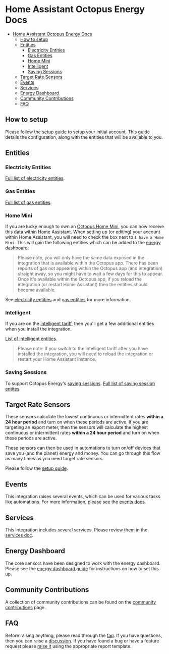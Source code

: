 # Home Assistant Octopus Energy Docs

- [Home Assistant Octopus Energy Docs](#home-assistant-octopus-energy-docs)
  - [How to setup](#how-to-setup)
  - [Entities](#entities)
    - [Electricity Entities](#electricity-entities)
    - [Gas Entities](#gas-entities)
    - [Home Mini](#home-mini)
    - [Intelligent](#intelligent)
    - [Saving Sessions](#saving-sessions)
  - [Target Rate Sensors](#target-rate-sensors)
  - [Events](#events)
  - [Services](#services)
  - [Energy Dashboard](#energy-dashboard)
  - [Community Contributions](#community-contributions)
  - [FAQ](#faq)


## How to setup

Please follow the [setup guide](./setup_account.md) to setup your initial account. This guide details the configuration, along with the entities that will be available to you.

## Entities

### Electricity Entities

[Full list of electricity entities](./entities/electricity.md).

### Gas Entities

[Full list of gas entities](./entities/gas.md).

### Home Mini

If you are lucky enough to own an [Octopus Home Mini](https://octopus.energy/blog/octopus-home-mini/), you can now receive this data within Home Assistant. When setting up (or editing) your account within Home Assistant, you will need to check the box next to `I have a Home Mini`. This will gain the following entities which can be added to the [energy dashboard](https://www.home-assistant.io/blog/2021/08/04/home-energy-management/):

> Please note, you will only have the same data exposed in the integration that is available within the Octopus app. There has been reports of gas not appearing within the Octopus app (and integration) straight away, so you might have to wait a few days for this to appear. Once it's available within the Octopus app, if you reload the integration (or restart Home Assistant) then the entities should become available.

See [electricity entities](./entities/electricity.md#home-mini-entities) and [gas entities](./entities/gas.md#home-mini-entities) for more information.

### Intelligent

If you are on the [intelligent tariff](https://octopus.energy/smart/intelligent-octopus/), then you'll get a few additional entities when you install the integration. 

[List of intelligent entities](./entities/intelligent.md).

> Please note: If you switch to the intelligent tariff after you have installed the integration, you will need to reload the integration or restart your Home Assistant instance.

### Saving Sessions

To support Octopus Energy's [saving sessions](https://octopus.energy/saving-sessions/). [Full list of saving session entites](./entities/saving_sessions.md).

## Target Rate Sensors

These sensors calculate the lowest continuous or intermittent rates **within a 24 hour period** and turn on when these periods are active. If you are targeting an export meter, then the sensors will calculate the highest continuous or intermittent rates **within a 24 hour period** and turn on when these periods are active.

These sensors can then be used in automations to turn on/off devices that save you (and the planet) energy and money. You can go through this flow as many times as you need target rate sensors.

Please follow the [setup guide](./setup_target_rate.md).

## Events

This integration raises several events, which can be used for various tasks like automations. For more information, please see the [events docs](./events.md).

## Services

This integration includes several services. Please review them in the [services doc](./services.md).

## Energy Dashboard

The core sensors have been designed to work with the energy dashboard. Please see the [energy dashboard guide](./energy_dashboard.md) for instructions on how to set this up.

## Community Contributions

A collection of community contributions can be found on the [community contributions](./community.md) page.

## FAQ

Before raising anything, please read through the [faq](./faq.md). If you have questions, then you can raise a [discussion](https://github.com/BottlecapDave/HomeAssistant-OctopusEnergy/discussions). If you have found a bug or have a feature request please [raise it](https://github.com/BottlecapDave/HomeAssistant-OctopusEnergy/issues) using the appropriate report template.

